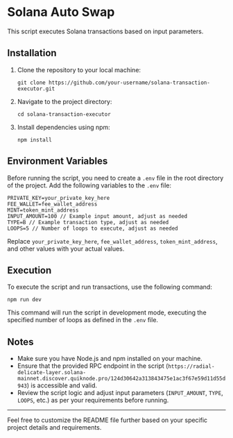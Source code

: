 

# Solana Auto Swap

This script executes Solana transactions based on input parameters.

## Installation

1. Clone the repository to your local machine:

   ```
   git clone https://github.com/your-username/solana-transaction-executor.git
   ```

2. Navigate to the project directory:

   ```
   cd solana-transaction-executor
   ```

3. Install dependencies using npm:

   ```
   npm install
   ```

## Environment Variables

Before running the script, you need to create a `.env` file in the root directory of the project. Add the following variables to the `.env` file:

```
PRIVATE_KEY=your_private_key_here
FEE_WALLET=fee_wallet_address
MINT=token_mint_address
INPUT_AMOUNT=100 // Example input amount, adjust as needed
TYPE=B // Example transaction type, adjust as needed
LOOPS=5 // Number of loops to execute, adjust as needed
```

Replace `your_private_key_here`, `fee_wallet_address`, `token_mint_address`, and other values with your actual values.

## Execution

To execute the script and run transactions, use the following command:

```
npm run dev
```

This command will run the script in development mode, executing the specified number of loops as defined in the `.env` file.

## Notes

- Make sure you have Node.js and npm installed on your machine.
- Ensure that the provided RPC endpoint in the script (`https://radial-delicate-layer.solana-mainnet.discover.quiknode.pro/124d30642a313843475e1ac3f67e59d11d55d943`) is accessible and valid.
- Review the script logic and adjust input parameters (`INPUT_AMOUNT`, `TYPE`, `LOOPS`, etc.) as per your requirements before running.

---

Feel free to customize the README file further based on your specific project details and requirements.